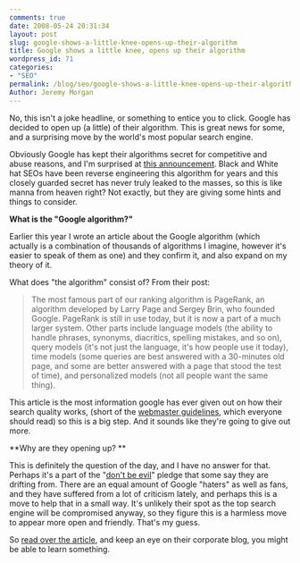 ```yaml
---
comments: true
date: 2008-05-24 20:31:34
layout: post
slug: google-shows-a-little-knee-opens-up-their-algorithm
title: Google shows a little knee, opens up their algorithm
wordpress_id: 71
categories:
- "SEO"
permalink: /blog/seo/google-shows-a-little-knee-opens-up-their-algorithm/
Author: Jeremy Morgan
---
```


No, this isn't a joke headline, or something to entice you to click. Google has decided to open up (a little) of their algorithm. This is great news for some, and a surprising move by the world's most popular search engine. 


Obviously Google has kept their algorithms secret for competitive and abuse reasons, and I'm surprised at [this announcement](http://googleblog.blogspot.com/2008/05/introduction-to-google-search-quality.html). Black and White hat SEOs have been reverse engineering this algorithm for years and this closely guarded secret has never truly leaked to the masses, so this is like manna from heaven right? Not exactly, but they are giving some hints and things to consider. 

**What is the "Google algorithm?"**

Earlier this year I wrote an article about the Google algorithm (which actually is a combination of thousands of algorithms I imagine, however it's easier to speak of them as one) and they confirm it, and also expand on my theory of it. 

What does "the algorithm" consist of? From their post:



> The most famous part of our ranking algorithm is PageRank, an algorithm developed by Larry Page and Sergey Brin, who founded Google. PageRank is still in use today, but it is now a part of a much larger system. Other parts include language models (the ability to handle phrases, synonyms, diacritics, spelling mistakes, and so on), query models (it's not just the language, it's how people use it today), time models (some queries are best answered with a 30-minutes old page, and some are better answered with a page that stood the test of time), and personalized models (not all people want the same thing).



This article is the most information google has ever given out on how their search quality works, (short of the [webmaster guidelines](http://www.google.com/support/webmasters/bin/answer.py?answer=35769), which everyone should read) so this is a big step. And it sounds like they're going to give out more.

**Why are they opening up? ** 

This is definitely the question of the day, and I have no answer for that. Perhaps it's a part of the "[don't be evil](http://en.wikipedia.org/wiki/Don't_be_evil)" pledge that some say they are drifting from. There are an equal amount of Google "haters" as well as fans, and they have suffered from a lot of criticism lately, and perhaps this is a move to help that in a small way. It's unlikely their spot as the top search engine will be compromised anyway, so they figure this is a harmless move to appear more open and friendly. That's my guess. 

So [read over the article](http://googleblog.blogspot.com/2008/05/introduction-to-google-search-quality.html), and keep an eye on their corporate blog, you might be able to learn something. 
